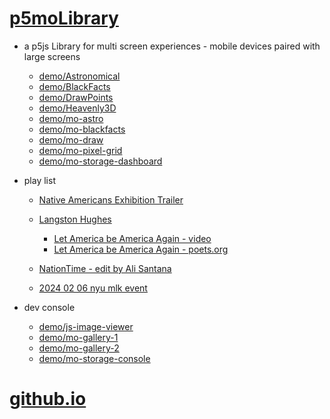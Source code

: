 # [p5moLibrary](https://github.com/molab-itp/p5moLibrary)

- a p5js Library for multi screen experiences - mobile devices paired with large screens

  - [demo/Astronomical](demo/Astronomical?v=133)
  - [demo/BlackFacts](demo/BlackFacts?v=133)
  - [demo/DrawPoints](demo/DrawPoints?v=133)
  - [demo/Heavenly3D](demo/Heavenly3D?v=133)
  - [demo/mo-astro](demo/mo-astro?v=133)
  - [demo/mo-blackfacts](demo/mo-blackfacts?v=133)
  - [demo/mo-draw](demo/mo-draw?v=133)
  - [demo/mo-pixel-grid](demo/mo-pixel-grid?v=133)
  - [demo/mo-storage-dashboard](demo/mo-storage-dashboard?v=133)

- play list

  - [Native Americans Exhibition Trailer](demo/BlackFacts?playlist=hpjNGTYvpxw)

  - [Langston Hughes ](demo/BlackFacts?playlist=XzI3huqpCi4)
    - [Let America be America Again - video](demo/mo-blackfacts?playlist=CFNM8GB_Yp0)
    - [Let America be America Again - poets.org](https://poets.org/poem/let-america-be-america-again)
  - [NationTime - edit by Ali Santana](demo/mo-blackfacts?v=133&playlist=-UtKxghWlvY&title=NationTime%20-%20ELUCID%20-%20BETAMAX)
  - [2024 02 06 nyu mlk event](demo/mo-blackfacts?playlist=zbRz5xTaLYI&qrcode=annoucement-01.png)

- dev console

  - [demo/js-image-viewer](demo/js-image-viewer?v=133)
  - [demo/mo-gallery-1](demo/mo-gallery-1?v=133)
  - [demo/mo-gallery-2](demo/mo-gallery-2?v=133)
  - [demo/mo-storage-console](demo/mo-storage-console?v=133)

# [github.io](https://molab-itp.github.io/p5moLibrary/src?v=133)

<!--

- retired
  - [demo/mo-astro-host-0](demo/mo-astro-host-0?v=133)
  - [demo/mo-astro-host-1](demo/mo-astro-host-1?v=133)
  - [demo/mo-astro-remote-0](demo/mo-astro-remote-0?v=133)
  - [demo/mo-astro-remote-1](demo/mo-astro-remote-1?v=133)

  - [demo/mo-blackfacts-host](demo/mo-blackfacts-host?v=133)
  - [demo/mo-blackfacts-remote](demo/mo-blackfacts-remote?v=133)

# https://www.youtube.com/watch?v=hpjNGTYvpxw
# The Land Carries Our Ancestors: Contemporary Art by Native Americans Exhibition Trailer

 -->
